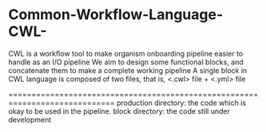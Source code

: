 # Common-Workflow-Language-CWL-
CWL is a workflow tool to make organism onboarding pipeline easier to handle as an I/O pipeline
We aim to design some functional blocks, and concatenate them to make a complete working pipeline
A single block in CWL language is composed of two files, that is, <.cwl> file + <.yml> file

=============================================================================
production directory: the code which is okay to be used in the pipeline.
block directory: the code still under development
